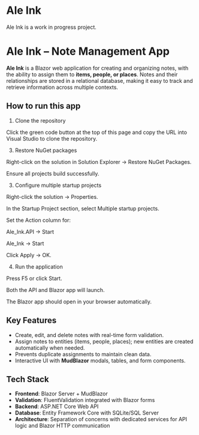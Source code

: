 # Ale Ink

Ale Ink is a work in progress project.

# Ale Ink – Note Management App  

**Ale Ink** is a Blazor web application for creating and organizing notes, with the ability to assign them to **items, people, or places**. Notes and their relationships are stored in a relational database, making it easy to track and retrieve information across multiple contexts.  

## How to run this app
1. Clone the repository

Click the green code button at the top of this page and copy the URL into Visual Studio to clone the repository.

3. Restore NuGet packages

Right-click on the solution in Solution Explorer → Restore NuGet Packages.

Ensure all projects build successfully.

3. Configure multiple startup projects

Right-click the solution → Properties.

In the Startup Project section, select Multiple startup projects.

Set the Action column for:

Ale_Ink.API → Start

Ale_Ink → Start

Click Apply → OK.

4. Run the application

Press F5 or click Start.

Both the API and Blazor app will launch.

The Blazor app should open in your browser automatically.

## Key Features  
- Create, edit, and delete notes with real-time form validation.  
- Assign notes to entities (items, people, places); new entities are created automatically when needed.  
- Prevents duplicate assignments to maintain clean data.  
- Interactive UI with **MudBlazor** modals, tables, and form components.  

## Tech Stack  
- **Frontend**: Blazor Server + MudBlazor  
- **Validation**: FluentValidation integrated with Blazor forms  
- **Backend**: ASP.NET Core Web API  
- **Database**: Entity Framework Core with SQLite/SQL Server  
- **Architecture**: Separation of concerns with dedicated services for API logic and Blazor HTTP communication  

